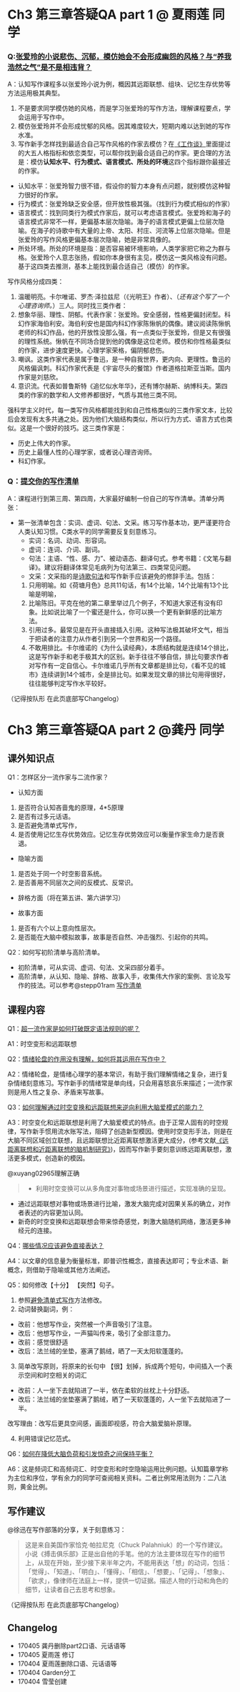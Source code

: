 # Ch3 第三章答疑QA part 1 @ 夏雨莲 同学

### Q:[张爱玲的小说悲伤、沉郁，模仿她会不会形成幽怨的风格？与“养我浩然之气”是不是相违背？](https://github.com/AIWriter/Writer004/issues/93)
A：认知写作课程多以张爱玲小说为例，概因其远距联想、组块、记忆生存优势等方法运用极其典型。  
1. 不是要求同学模仿她的风格，而是学习张爱玲的写作方法，理解课程要点，学会运用于写作中。   
2. 模仿张爱玲并不会形成忧郁的风格。因其难度较大，短期内难以达到她的写作水准。   
3. 写作新手怎样找到最适合自己写作风格的作家去模仿？在[《工作谈》](https://www.douban.com/doulist/44523124/)里面提过的大五人格指标和依恋类型，可以帮你找到最合适自己的作家。更合理的方法是：模仿**认知水平、行为模式、语言模式、所处的环境**这四个指标跟你最接近的作家。
  - 认知水平：张爱玲智力很不错，假设你的智力本身有点问题，就别模仿这种智力很好的作家。
  - 行为模式：张爱玲缺乏安全感，但开放性极其强。（找到行为模式相似的作家）
  - 语言模式：找到同类行为模式作家后，就可以考虑语言模式。张爱玲和海子的语言模式非常不一样，更偏基本层次隐喻。海子的语言模式更偏上位层次隐喻。在海子的诗歌中有大量的上帝、太阳、村庄、河流等上位层次隐喻。但是张爱玲的写作风格更偏基本层次隐喻，她是非常具像的。
  - 所处环境。所处的环境是指：是否容易被环境影响，人类学家把它称之为群与格。张爱玲个人意志张扬，假如你本身很有主见，模仿这一类风格没有问题。    
基于这四类去推测，基本上能找到最合适自己（模仿）的作家。   

写作风格分成四类：  

  1. 温暖明亮。卡尔唯诺、罗杰·泽拉兹尼（《光明王》作者）、（_还有这个写了一个心理咨询师。_）三人。同时找三类作者：
  2. 想象华丽、理性、阴郁。代表作家：张爱玲。安全感弱，性格更偏封闭型。科幻作家海伯利安。海伯利安也是国内科幻作家陈愀帆的偶像。建议阅读陈愀帆老师的科幻作品，他的开放性没那么强，有一点类似于张爱玲，但是又有很强的理性系统。愀帆在不同场合提到他的偶像是这位老师。模仿和你性格最类似的作家，进步速度更快。心理学家荣格，偏阴郁悲伤。   
  3. 嘲讽。这类作家代表是属于鲁迅，是一种自我世界，更内向、更理性。鲁迅的风格偏讽刺。科幻作家代表是《宇宙尽头的餐馆》作者道格拉斯亚当斯。国内作家是刘慈欣。      
  4. 意识流。代表如普鲁斯特《追忆似水年华》，还有博尔赫斯、纳博科夫。第四类的作家的数学和人文修养都很好，气质与其他三类不同。   

强科学主义时代，每一类写作风格都能找到和自己性格类似的三类作家文本，比较后会发现有太多共通之处。因为他们大脑结构类似，所以行为方式、语言方式也类似。这是一个很好的技巧。这三类作家是：
- 历史上伟大的作家。
- 历史上最懂人性的心理学家，或者说心理咨询师。
- 科幻作家。  
 

### Q：[提交你的写作清单 ](https://github.com/AIWriter/Writer004/issues/94)
A：课程进行到第三周、第四周，大家最好编制一份自己的写作清单。清单分两张： 
- 第一张清单包含：实词、虚词、句法、文采。练习写作基本功，更严谨更符合人类认知习惯。C类水平的同学需要反复刻意练习。      
    - 实词：名词、动词、形容词。
    - 虚词：连词、介词、副词。
    - 句法：主语、“性、感、力”、被动语态、翻译句式。参考书籍：《文笔与翻译》。建议将翻译体常见毛病列为句法第三、四类常见问题。 
    - 文采：文采指的是[诗歌句法](https://www.fangcloud.com/share/f71214aa4cb26e2bdfba7aceb4)和写作新手应该避免的修辞手法。包括：
  1. 只用明喻。如《荷塘月色》总共11句话，有14个比喻，14个比喻有13个比喻是明喻，
  2. 比喻陈旧。平克在他的第二章里举过几个例子，不知道大家还有没有印象。比如说比喻了一个蜜还是什么，你可以换一个更有新鲜感的比喻方法。
  3. 引用过多。最常见是在开头直接插入引用。这种写法极其破坏文气，相当于把读者的注意力从作者引到另一个世界和另一个路径。
  4. 不敢用排比。卡尔维诺的《为什么读经典》，本质结构就是连续14个排比，这是写作新手和老手极其大的区别。新手往往不够自信，排比句要求作者对写作有一定自信心。卡尔维诺几乎所有文章都是排比句，《看不见的城市》连续讲到14个城市，全是排比句。如果发现文章的排比句用得很好，往往能够判定写作水平较好。


（记得按队形 在此页底部写Changelog）

# Ch3 第三章答疑QA part 2 @龚丹 同学

## 课外知识点

Q1：怎样区分一流作家与二流作家？
- 认知方面
1. 是否符合认知吝啬鬼的原理，4*5原理
2. 是否有过多元话语。
3. 是否避免清单式写作，
4. 是否使用记忆生存优势效应。记忆生存优势效应可以衡量作家生命力是否衰退。

- 隐喻方面
1. 是否处于同一个时空影音系统。
2. 是否善用不同层次之间的反模式、反常识。

- 辞格方面（将在第五讲、第六讲学习）

- 故事方面
1. 是否有六个以上意向性层次。
2. 是否能在大脑中模拟故事，故事是否自然、冲击强烈、引起你的共鸣。

Q2：如何写初阶清单与高阶清单。
- 初阶清单，可从实词、虚词、句法、文采四部分着手。
- 高阶清单，从认知、隐喻、辞格、故事入手，收集伟大作家的案例、言论及写作的技法。可以参考@stepp01ram [写作清单](https://github.com/AIWriter/Writer004/issues/94)

## 课程内容
Q1：[超一流作家是如何打破既定语法规则的呢？](https://github.com/AIWriter/Writer004/issues/97)

A1：时空变形和远距联想

Q2：[情绪轮盘的作用没有理解，如何将其运用在写作中？](https://github.com/AIWriter/Writer004/issues/99)

A2：情绪轮盘，是情绪心理学的基本常识，有助于我们理解情绪之复杂，进行复杂情绪刻意练习。写作新手的情绪常是单向线，只会用喜怒哀乐来描述；一流作家则是用人性之复杂、矛盾来写故事。

Q3：[如何理解通过时空变换和远距联想来逆向利用大脑爱模式的能力？](https://github.com/AIWriter/Writer004/issues/100)

A3：时空变化和远距联想是利用了大脑爱模式的特点。由于正常人固有的时空规律，写作新手惯用流水账写法，阻碍了创造新型模因。使用时空变形手法，则是在大脑不同区域创立联想，且远距联想比近距离联想激活更大成分，(参考文献[《远距离联想和近距离联想的脑机制研究》](http://cdmd.cnki.com.cn/Article/CDMD-10635-2010094585.htm))，因而写作新手要刻意训练远距离联想，激活更多模式，创造新的模因。

@xuyang02965理解正确
> - 利用时空变换可以从多角度对事物或场景进行描述，实现准确的呈现。 
-  通过远距联想对事物或场景进行比喻，激发大脑完成对因果关系的确立，对作者表述的内容更加认同。
- 新奇的时空变换和远距联想会带来惊奇感觉，刺激大脑随机网络，激活更多神经元的连接。

Q4：[哪些情况应该避免直接表达？](https://github.com/AIWriter/Writer004/issues/101)

A4：以文章的信息量为衡量标准，即普识性概念，直接表达即可；专业术语、新概念，则借助于隐喻或其他方法阐述。


Q5：如何修改【十分】 【突然】句子。

1.  参照[避免清单式写作](https://github.com/OpenMindClub/Writer003/wiki/6wQA#1%E9%81%BF%E5%85%8D%E5%86%99%E7%BB%93%E8%AE%BA%E6%80%A7%E8%AF%AD%E5%8F%A5)方法修改。
2. 动词替换副词，例：
- 改前：他想写作业，突然被一个声音吸引了注意。
- 改后：他想写作业，一声猫叫传来，吸引了全部注意力。
- 改前：感觉很舒适
- 改后：法兰绒的坐垫，塞满了鹅绒，晒了一天太阳软蓬蓬的。
3. 简单改写原则，将原来的长句中 【很】划掉，拆成两个短句，中间插入一个表示空间和时空相关的词汇
- 改前：人一坐下去就陷进了一半，依在柔软的丝枕上十分舒适。 
- 改后：法兰绒的坐垫塞满了鹅绒，晒了一天软蓬蓬的，人一坐下去就陷进了一半。

改写理由：改写后更具空间感，画面即视感，符合大脑爱脑补原理。

4. 利用错误记忆范式。

Q6：[如何在降低大脑负荷和引发惊奇之间保持平衡？](https://github.com/AIWriter/Writer004/issues/103)

A6：这是频词汇和高频词汇、时空变形和时空隐喻运用比例问题。认知篇章学称为主位和序位，学有余力的同学可查阅相关资料。二者比例常用法则为：二八法则，黄金比例。

## 写作建议
@徐迅在写作部落的分享，关于刻意练习：
> 这是来自美国作家恰克·帕拉尼克（Chuck Palahniuk）的一个写作建议。小说《搏击俱乐部》正是出自他的手笔。他的方法主要体现在写作的细节上，从现在开始，至少接下来半年之内，不能用表达「想」的动词，包括：「觉得」、「知道」、「明白」、「懂得」、「相信」、「想要」、「记得」、「想象」、「欲求」，像律师在法庭上一样，提供一切证据。描述人物的行动和角色的细节，让读者自己去思考和想象。 


（记得按队形 在此页底部写Changelog）


## Changelog
* 170405 龚丹删除part2口语、元话语等
* 170405 夏雨莲 修订
* 170404 夏雨莲删除口语、元话语等
* 170404 Garden分工
* 170404 雪莹创建
